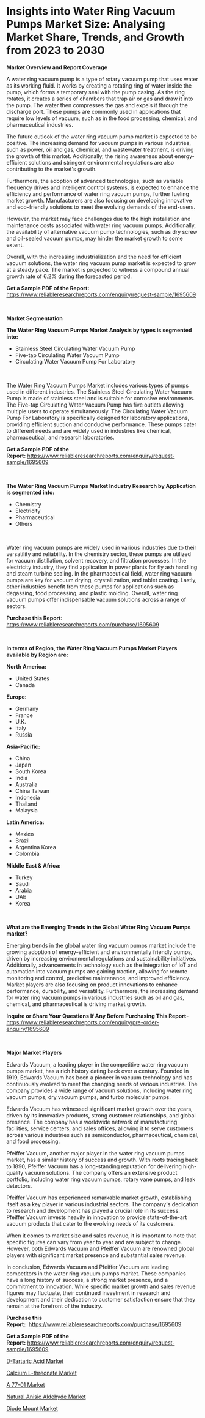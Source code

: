 <p><h1>Insights into Water Ring Vacuum Pumps Market Size: Analysing Market Share, Trends, and Growth from 2023 to 2030</h1></p><p><strong>Market Overview and Report Coverage</strong></p>
<p><p>A water ring vacuum pump is a type of rotary vacuum pump that uses water as its working fluid. It works by creating a rotating ring of water inside the pump, which forms a temporary seal with the pump casing. As the ring rotates, it creates a series of chambers that trap air or gas and draw it into the pump. The water then compresses the gas and expels it through the discharge port. These pumps are commonly used in applications that require low levels of vacuum, such as in the food processing, chemical, and pharmaceutical industries.</p><p>The future outlook of the water ring vacuum pump market is expected to be positive. The increasing demand for vacuum pumps in various industries, such as power, oil and gas, chemical, and wastewater treatment, is driving the growth of this market. Additionally, the rising awareness about energy-efficient solutions and stringent environmental regulations are also contributing to the market's growth. </p><p>Furthermore, the adoption of advanced technologies, such as variable frequency drives and intelligent control systems, is expected to enhance the efficiency and performance of water ring vacuum pumps, further fueling market growth. Manufacturers are also focusing on developing innovative and eco-friendly solutions to meet the evolving demands of the end-users.</p><p>However, the market may face challenges due to the high installation and maintenance costs associated with water ring vacuum pumps. Additionally, the availability of alternative vacuum pump technologies, such as dry screw and oil-sealed vacuum pumps, may hinder the market growth to some extent.</p><p>Overall, with the increasing industrialization and the need for efficient vacuum solutions, the water ring vacuum pump market is expected to grow at a steady pace. The market is projected to witness a compound annual growth rate of 6.2% during the forecasted period.</p></p>
<p><strong>Get a Sample PDF of the Report:</strong> <a href="https://www.reliableresearchreports.com/enquiry/request-sample/1695609">https://www.reliableresearchreports.com/enquiry/request-sample/1695609</a></p>
<p>&nbsp;</p>
<p><strong>Market Segmentation</strong></p>
<p><strong>The Water Ring Vacuum Pumps Market Analysis by types is segmented into:</strong></p>
<p><ul><li>Stainless Steel Circulating Water Vacuum Pump</li><li>Five-tap Circulating Water Vacuum Pump</li><li>Circulating Water Vacuum Pump For Laboratory</li></ul></p>
<p>&nbsp;</p>
<p><p>The Water Ring Vacuum Pumps Market includes various types of pumps used in different industries. The Stainless Steel Circulating Water Vacuum Pump is made of stainless steel and is suitable for corrosive environments. The Five-tap Circulating Water Vacuum Pump has five outlets allowing multiple users to operate simultaneously. The Circulating Water Vacuum Pump For Laboratory is specifically designed for laboratory applications, providing efficient suction and conducive performance. These pumps cater to different needs and are widely used in industries like chemical, pharmaceutical, and research laboratories.</p></p>
<p><strong>Get a Sample PDF of the Report:</strong>&nbsp;<a href="https://www.reliableresearchreports.com/enquiry/request-sample/1695609">https://www.reliableresearchreports.com/enquiry/request-sample/1695609</a></p>
<p>&nbsp;</p>
<p><strong>The Water Ring Vacuum Pumps Market Industry Research by Application is segmented into:</strong></p>
<p><ul><li>Chemistry</li><li>Electricity</li><li>Pharmaceutical</li><li>Others</li></ul></p>
<p>&nbsp;</p>
<p><p>Water ring vacuum pumps are widely used in various industries due to their versatility and reliability. In the chemistry sector, these pumps are utilized for vacuum distillation, solvent recovery, and filtration processes. In the electricity industry, they find application in power plants for fly ash handling and steam turbine sealing. In the pharmaceutical field, water ring vacuum pumps are key for vacuum drying, crystallization, and tablet coating. Lastly, other industries benefit from these pumps for applications such as degassing, food processing, and plastic molding. Overall, water ring vacuum pumps offer indispensable vacuum solutions across a range of sectors.</p></p>
<p><strong>Purchase this Report:</strong>&nbsp; <a href="https://www.reliableresearchreports.com/purchase/1695609">https://www.reliableresearchreports.com/purchase/1695609</a></p>
<p>&nbsp;</p>
<p><strong>In terms of Region, the Water Ring Vacuum Pumps Market Players available by Region are:</strong></p>
<p>
    <p> <strong> North America: </strong>
        <ul>
            <li>United States</li>
            <li>Canada</li>
        </ul>
        </p> 
    <p> <strong> Europe: </strong>
        <ul>
            <li>Germany</li>
            <li>France</li>
            <li>U.K.</li>
            <li>Italy</li>
            <li>Russia</li>
        </ul>
        </p> 
    <p> <strong> Asia-Pacific: </strong>
        <ul>
            <li>China</li>
            <li>Japan</li>
            <li>South Korea</li>
            <li>India</li>
            <li>Australia</li>
            <li>China Taiwan</li>
            <li>Indonesia</li>
            <li>Thailand</li>
            <li>Malaysia</li>
        </ul>
        </p> 
    <p> <strong> Latin America: </strong>
        <ul>
            <li>Mexico</li>
            <li>Brazil</li>
            <li>Argentina Korea</li>
            <li>Colombia</li>
        </ul>
        </p> 
    <p> <strong> Middle East & Africa: </strong>
        <ul>
            <li>Turkey</li>
            <li>Saudi</li>
            <li>Arabia</li>
            <li>UAE</li>
            <li>Korea</li>
        </ul>
    </p>
    </p>
<p>&nbsp;</p>
<p><strong>What are the Emerging Trends in the Global Water Ring Vacuum Pumps market?</strong></p>
<p><p>Emerging trends in the global water ring vacuum pumps market include the growing adoption of energy-efficient and environmentally friendly pumps, driven by increasing environmental regulations and sustainability initiatives. Additionally, advancements in technology such as the integration of IoT and automation into vacuum pumps are gaining traction, allowing for remote monitoring and control, predictive maintenance, and improved efficiency. Market players are also focusing on product innovations to enhance performance, durability, and versatility. Furthermore, the increasing demand for water ring vacuum pumps in various industries such as oil and gas, chemical, and pharmaceutical is driving market growth.</p></p>
<p><strong>Inquire or Share Your Questions If Any Before Purchasing This Report</strong>- <a href="https://www.reliableresearchreports.com/enquiry/pre-order-enquiry/1695609">https://www.reliableresearchreports.com/enquiry/pre-order-enquiry/1695609</a></p>
<p>&nbsp;</p>
<p><strong>Major Market Players</strong></p>
<p><p>Edwards Vacuum, a leading player in the competitive water ring vacuum pumps market, has a rich history dating back over a century. Founded in 1919, Edwards Vacuum has been a pioneer in vacuum technology and has continuously evolved to meet the changing needs of various industries. The company provides a wide range of vacuum solutions, including water ring vacuum pumps, dry vacuum pumps, and turbo molecular pumps.</p><p>Edwards Vacuum has witnessed significant market growth over the years, driven by its innovative products, strong customer relationships, and global presence. The company has a worldwide network of manufacturing facilities, service centers, and sales offices, allowing it to serve customers across various industries such as semiconductor, pharmaceutical, chemical, and food processing.</p><p>Pfeiffer Vacuum, another major player in the water ring vacuum pumps market, has a similar history of success and growth. With roots tracing back to 1890, Pfeiffer Vacuum has a long-standing reputation for delivering high-quality vacuum solutions. The company offers an extensive product portfolio, including water ring vacuum pumps, rotary vane pumps, and leak detectors.</p><p>Pfeiffer Vacuum has experienced remarkable market growth, establishing itself as a key player in various industrial sectors. The company's dedication to research and development has played a crucial role in its success. Pfeiffer Vacuum invests heavily in innovation to provide state-of-the-art vacuum products that cater to the evolving needs of its customers.</p><p>When it comes to market size and sales revenue, it is important to note that specific figures can vary from year to year and are subject to change. However, both Edwards Vacuum and Pfeiffer Vacuum are renowned global players with significant market presence and substantial sales revenue.</p><p>In conclusion, Edwards Vacuum and Pfeiffer Vacuum are leading competitors in the water ring vacuum pumps market. These companies have a long history of success, a strong market presence, and a commitment to innovation. While specific market growth and sales revenue figures may fluctuate, their continued investment in research and development and their dedication to customer satisfaction ensure that they remain at the forefront of the industry.</p></p>
<p><strong>Purchase this Report:</strong>&nbsp;&nbsp;<a href="https://www.reliableresearchreports.com/purchase/1695609">https://www.reliableresearchreports.com/purchase/1695609</a></p>
<p></p>
<p><strong>Get a Sample PDF of the Report:</strong>&nbsp;<a href="https://www.reliableresearchreports.com/enquiry/request-sample/1695609">https://www.reliableresearchreports.com/enquiry/request-sample/1695609</a></p>
<p><p><a href="https://medium.com/@adealoshi97/d-tartaric-acid-market-competitive-analysis-market-trends-and-forecast-to-2030-7aa601305525">D-Tartaric Acid Market</a></p><p><a href="https://medium.com/@albanamusaj1924/calcium-l-threonate-market-size-cagr-trends-2024-2030-c68587c3d08b">Calcium L-threonate Market</a></p><p><a href="https://www.linkedin.com/pulse/77-01-market-size-2023-2030-global-industrial-analysis-anspc/">A 77-01 Market</a></p><p><a href="https://www.linkedin.com/pulse/natural-anisic-aldehyde-market-size-share-amp-trends-qdrue/">Natural Anisic Aldehyde Market</a></p><p><a href="https://github.com/jhonwin654/Market-Research-Report-List-1/blob/main/diode-mount-market.md">Diode Mount Market</a></p></p>
